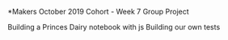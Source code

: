 *Makers October 2019 Cohort - Week 7 Group Project

Building a Princes Dairy notebook with js
Building our own tests
